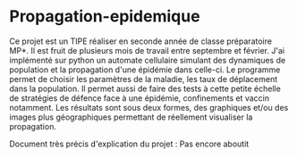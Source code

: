 # Propagation-epidemique

Ce projet est un TIPE réaliser en seconde année de classe préparatoire MP*. Il est fruit de plusieurs mois de travail entre septembre et février. J'ai implémenté sur python un automate cellulaire simulant des dynamiques de population et la propagation d'une épidémie dans celle-ci. Le programme permet de choisir les paramètres de la maladie, les taux de déplacement dans la population. Il permet aussi de faire des tests à cette petite échelle de stratégies de défence face à une épidémie, confinements et vaccin notamment. Les résultats sont sous deux formes, des graphiques et/ou des images plus géographiques permettant de réellement visualiser la propagation.

Document très précis d'explication du projet : Pas encore aboutit

